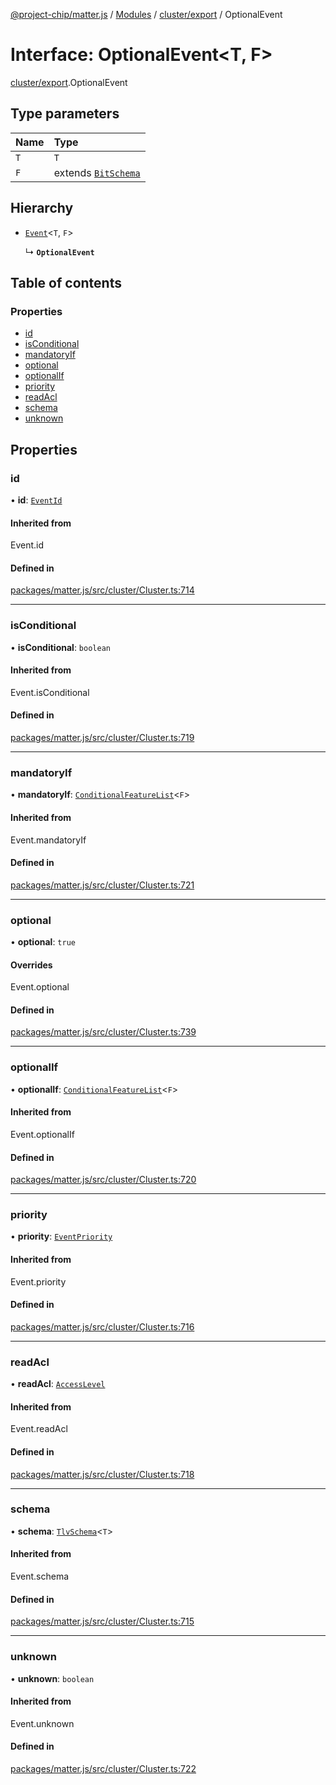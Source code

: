 [@project-chip/matter.js](../README.md) / [Modules](../modules.md) / [cluster/export](../modules/cluster_export.md) / OptionalEvent

# Interface: OptionalEvent\<T, F\>

[cluster/export](../modules/cluster_export.md).OptionalEvent

## Type parameters

| Name | Type |
| :------ | :------ |
| `T` | `T` |
| `F` | extends [`BitSchema`](../modules/schema_export.md#bitschema) |

## Hierarchy

- [`Event`](../modules/cluster_export.md#event)\<`T`, `F`\>

  ↳ **`OptionalEvent`**

## Table of contents

### Properties

- [id](cluster_export.OptionalEvent.md#id)
- [isConditional](cluster_export.OptionalEvent.md#isconditional)
- [mandatoryIf](cluster_export.OptionalEvent.md#mandatoryif)
- [optional](cluster_export.OptionalEvent.md#optional)
- [optionalIf](cluster_export.OptionalEvent.md#optionalif)
- [priority](cluster_export.OptionalEvent.md#priority)
- [readAcl](cluster_export.OptionalEvent.md#readacl)
- [schema](cluster_export.OptionalEvent.md#schema)
- [unknown](cluster_export.OptionalEvent.md#unknown)

## Properties

### id

• **id**: [`EventId`](../modules/datatype_export.md#eventid)

#### Inherited from

Event.id

#### Defined in

[packages/matter.js/src/cluster/Cluster.ts:714](https://github.com/project-chip/matter.js/blob/dfd1dc35/packages/matter.js/src/cluster/Cluster.ts#L714)

___

### isConditional

• **isConditional**: `boolean`

#### Inherited from

Event.isConditional

#### Defined in

[packages/matter.js/src/cluster/Cluster.ts:719](https://github.com/project-chip/matter.js/blob/dfd1dc35/packages/matter.js/src/cluster/Cluster.ts#L719)

___

### mandatoryIf

• **mandatoryIf**: [`ConditionalFeatureList`](../modules/cluster_export.md#conditionalfeaturelist)\<`F`\>

#### Inherited from

Event.mandatoryIf

#### Defined in

[packages/matter.js/src/cluster/Cluster.ts:721](https://github.com/project-chip/matter.js/blob/dfd1dc35/packages/matter.js/src/cluster/Cluster.ts#L721)

___

### optional

• **optional**: ``true``

#### Overrides

Event.optional

#### Defined in

[packages/matter.js/src/cluster/Cluster.ts:739](https://github.com/project-chip/matter.js/blob/dfd1dc35/packages/matter.js/src/cluster/Cluster.ts#L739)

___

### optionalIf

• **optionalIf**: [`ConditionalFeatureList`](../modules/cluster_export.md#conditionalfeaturelist)\<`F`\>

#### Inherited from

Event.optionalIf

#### Defined in

[packages/matter.js/src/cluster/Cluster.ts:720](https://github.com/project-chip/matter.js/blob/dfd1dc35/packages/matter.js/src/cluster/Cluster.ts#L720)

___

### priority

• **priority**: [`EventPriority`](../enums/cluster_export.EventPriority.md)

#### Inherited from

Event.priority

#### Defined in

[packages/matter.js/src/cluster/Cluster.ts:716](https://github.com/project-chip/matter.js/blob/dfd1dc35/packages/matter.js/src/cluster/Cluster.ts#L716)

___

### readAcl

• **readAcl**: [`AccessLevel`](../enums/cluster_export.AccessLevel.md)

#### Inherited from

Event.readAcl

#### Defined in

[packages/matter.js/src/cluster/Cluster.ts:718](https://github.com/project-chip/matter.js/blob/dfd1dc35/packages/matter.js/src/cluster/Cluster.ts#L718)

___

### schema

• **schema**: [`TlvSchema`](../classes/tlv_export.TlvSchema.md)\<`T`\>

#### Inherited from

Event.schema

#### Defined in

[packages/matter.js/src/cluster/Cluster.ts:715](https://github.com/project-chip/matter.js/blob/dfd1dc35/packages/matter.js/src/cluster/Cluster.ts#L715)

___

### unknown

• **unknown**: `boolean`

#### Inherited from

Event.unknown

#### Defined in

[packages/matter.js/src/cluster/Cluster.ts:722](https://github.com/project-chip/matter.js/blob/dfd1dc35/packages/matter.js/src/cluster/Cluster.ts#L722)
